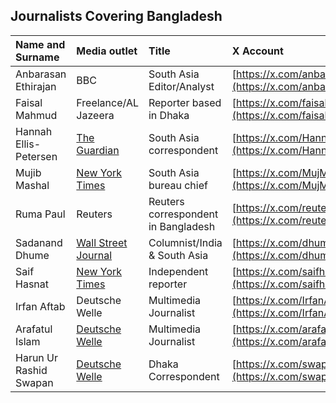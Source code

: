 ## Journalists Covering Bangladesh 

| Name and Surname       | Media outlet                                                                   | Title                               | X Account                                                    |
|:-----------------------|:-------------------------------------------------------------------------------|:------------------------------------|:-------------------------------------------------------------|
| Anbarasan Ethirajan    | BBC                                                                            | South Asia Editor/Analyst           | [https://x.com/anbarasanethi](https://x.com/anbarasanethi)   |
| Faisal Mahmud          | Freelance/AL Jazeera                                                           | Reporter based in Dhaka             | [https://x.com/faisal_reports](https://x.com/faisal_reports) |
| Hannah Ellis-Petersen  | [The Guardian](https://www.theguardian.com/profile/hannah-ellis-petersen)      | South Asia correspondent            | [https://x.com/HannahEP](https://x.com/HannahEP)             |
| Mujib Mashal           | [New York Times](https://www.nytimes.com/by/mujib-mashal)                      | South Asia bureau chief             | [https://x.com/MujMash](https://x.com/MujMash)               |
| Ruma Paul              | Reuters                                                                        | Reuters correspondent in Bangladesh | [https://x.com/reutersruma](https://x.com/reutersruma)       |
| Sadanand Dhume         | [Wall Street Journal](https://www.wsj.com/news/author/sadanand-dhume)          | Columnist/India & South Asia        | [https://x.com/dhume](https://x.com/dhume)                   |
| Saif Hasnat            | [New York Times](https://www.nytimes.com/by/saif-hasnat)                       | Independent reporter                | [https://x.com/saifhasnat](https://x.com/saifhasnat)         |
| Irfan Aftab            | Deutsche Welle                                                                 | Multimedia Journalist               | [https://x.com/IrfanAftaab](https://x.com/IrfanAftaab)       |
| Arafatul Islam         | [Deutsche Welle](https://www.dw.com/en/arafatul-islam/person-19377318)         | Multimedia Journalist               | [https://x.com/arafatul](https://x.com/arafatul)             |
| Harun Ur Rashid Swapan | [Deutsche Welle](https://www.dw.com/en/harun-ur-rashid-swapan/person-67821203) | Dhaka Correspondent                 | [https://x.com/swapansg](https://x.com/swapansg)             |